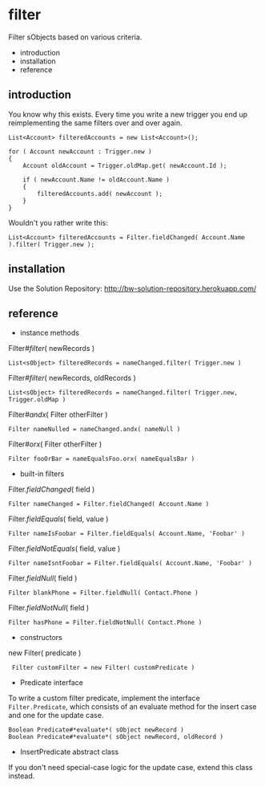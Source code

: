 filter
======

Filter sObjects based on various criteria.

 * introduction
 * installation
 * reference

introduction
------------

You know why this exists.  Every time you write a new trigger
you end up reimplementing the same filters over and over again.

    List<Account> filteredAccounts = new List<Account>();

    for ( Account newAccount : Trigger.new )
    {
        Account oldAccount = Trigger.oldMap.get( newAccount.Id );

        if ( newAccount.Name != oldAccount.Name )
        {
            filteredAccounts.add( newAccount );
        }
    }

Wouldn't you rather write this:

    List<Account> filteredAccounts = Filter.fieldChanged( Account.Name ).filter( Trigger.new );

installation
------------

Use the Solution Repository:
<http://bw-solution-repository.herokuapp.com/>

reference
---------

 * instance methods

Filter#*filter*( newRecords )

    List<sObject> filteredRecords = nameChanged.filter( Trigger.new )

Filter#*filter*( newRecords, oldRecords )

    List<sObject> filteredRecords = nameChanged.filter( Trigger.new, Trigger.oldMap )

Filter#*andx*( Filter otherFilter )

    Filter nameNulled = nameChanged.andx( nameNull )

Filter#*orx*( Filter otherFilter )

    Filter fooOrBar = nameEqualsFoo.orx( nameEqualsBar )

 * built-in filters

Filter.*fieldChanged*( field )

    Filter nameChanged = Filter.fieldChanged( Account.Name )

Filter.*fieldEquals*( field, value )

    Filter nameIsFoobar = Filter.fieldEquals( Account.Name, 'Foobar' )

Filter.*fieldNotEquals*( field, value )

    Filter nameIsntFoobar = Filter.fieldEquals( Account.Name, 'Foobar' )

Filter.*fieldNull*( field )

    Filter blankPhone = Filter.fieldNull( Contact.Phone )

Filter.*fieldNotNull*( field )

    Filter hasPhone = Filter.fieldNotNull( Contact.Phone )

 * constructors

new Filter( predicate )

     Filter customFilter = new Filter( customPredicate )

 * Predicate interface

To write a custom filter predicate, implement the interface `Filter.Predicate`, which
consists of an evaluate method for the insert case and one for the update case.

    Boolean Predicate#*evaluate*( sObject newRecord )
    Boolean Predicate#*evaluate*( sObject newRecord, oldRecord )

 * InsertPredicate abstract class

If you don't need special-case logic for the update case, extend this class instead.
